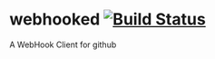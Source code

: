 webhooked [![Build Status](https://travis-ci.org/cosmosgenius/webhooked.svg?branch=master)](https://travis-ci.org/cosmosgenius/webhooked)
=========

A WebHook Client for github
